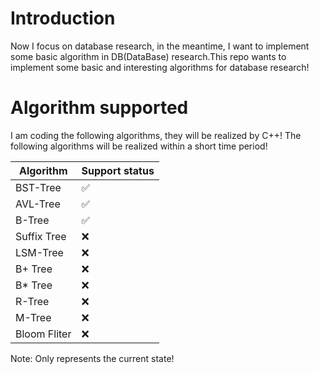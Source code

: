 # Introduction
Now I focus on database research, in the meantime, I want to implement some basic algorithm in DB(DataBase) research.This repo wants to implement some basic and interesting algorithms for database research! 
# Algorithm supported
  I am coding the following algorithms, they will be realized by C++!
  The following algorithms will be realized within a short time period!
  
  Algorithm| Support status
  -----------|----------
  BST-Tree|✅
  AVL-Tree | ✅
   B-Tree  |  ✅ 
   Suffix Tree|❌
   LSM-Tree | ❌
   B+ Tree |❌
   B* Tree | ❌
   R-Tree|❌
   M-Tree|❌
   Bloom Fliter |❌
   
   Note: Only represents the current state!
